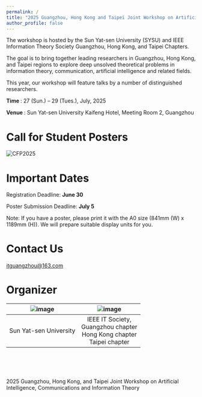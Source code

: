 ```yaml
---
permalink: /
title: "2025 Guangzhou, Hong Kong and Taipei Joint Workshop on Artificial Intelligence, Communications and Information Theory (AICIT2025)"
author_profile: false
---
```



The workshop is hosted by the Sun Yat-sen University (SYSU) and IEEE Information Theory Society Guangzhou, Hong Kong, and Taipei Chapters. 

The goal is to bring together leading researchers in Guangzhou, Hong Kong, and Taipei regions to explore deep unsolved theoretical problems in information theory, communication, artificial intelligence and related fields.

This year, our workshop will feature talks by a number of distinguished researchers.

<strong> Time </strong>: 27 (Sun.) – 29 (Tues.), July, 2025


<strong> Venue </strong>: Sun Yat-sen University Kaifeng Hotel, Meeting Room 2, Guangzhou



Call for Student Posters
=====

![CFP2025](https://github.com/user-attachments/assets/4e012dc7-7993-4782-bcca-e36259088a5a)



Important Dates
=====

Registration Deadline: <strong> June 30 </strong>

Poster Submission Deadline: <strong> July 5 </strong>

Note: If you have a poster, please print it with the A0 size (841mm (W) x 1189mm (H)). We will prepare suitable display units for you.

Contact Us
=====

itguangzhou@163.com

Organizer
=====

|![image](https://github.com/user-attachments/assets/42d2d296-9a2a-4bb5-a137-d20c738e7b7c) | ![image](https://github.com/HKGZTP/HKGZTP.github.io/assets/167737479/6d2ee4ec-2412-4e2c-a8ff-6e328fdf5258) |
|------------------------------------------------------------------------------------------------------------|------------------------------------------------------------------------------------------------------------|
| <center>Sun Yat-sen University</center>                            | <center>IEEE IT Society, <br> Guangzhou chapter <br> Hong Kong chapter <br> Taipei chapter</center>         |



<br /><br /><br />


2025 Guangzhou, Hong Kong, and Taipei Joint Workshop on Artificial Intelligence, Communications and Information Theory




